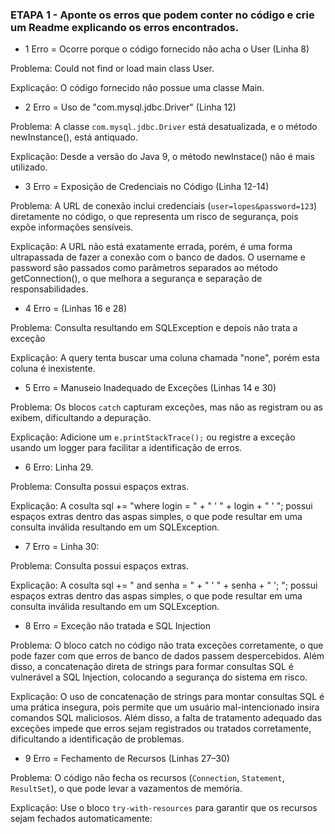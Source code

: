 ### ETAPA 1 - Aponte os erros que podem conter no código e crie um Readme explicando os erros encontrados.
- 1 Erro = Ocorre porque o código fornecido não acha o User (Linha 8)
  
Problema: Could not find or load main class User.

Explicação: O código fornecido não possue uma classe Main.


- 2 Erro = Uso de "com.mysql.jdbc.Driver" (Linha 12)
  
Problema: A classe `com.mysql.jdbc.Driver` está desatualizada, e o método newInstance(), está antiquado.

Explicação: Desde a versão do Java 9, o método newInstace() não é mais utilizado.


- 3 Erro = Exposição de Credenciais no Código (Linha 12-14)
  
Problema: A URL de conexão inclui credenciais (`user=lopes&password=123`) diretamente no código, o que representa um risco de segurança, pois expõe informações sensíveis.

Explicação: A URL não está exatamente errada, porém, é uma forma ultrapassada de fazer a conexão com o banco de dados. O username e password são passados como parâmetros separados ao método getConnection(), o que melhora a segurança e separação de responsabilidades.



- 4 Erro = (Linhas 16 e 28)
  
Problema: Consulta resultando em SQLException e depois não trata a exceção

Explicação: A query tenta buscar uma coluna chamada "none", porém esta coluna é inexistente.

  
- 5 Erro = Manuseio Inadequado de Exceções (Linhas 14 e 30)
  
Problema: Os blocos `catch` capturam exceções, mas não as registram ou as exibem, dificultando a depuração.

Explicação: Adicione um `e.printStackTrace();` ou registre a exceção usando um logger para facilitar a identificação de erros.


- 6 Erro: Linha 29.
  
Problema: Consulta possui espaços extras.

Explicação: A cosulta sql += "where login = " + " ' " + login + " ' "; possui espaços extras dentro das aspas simples, o que pode resultar em uma consulta inválida resultando em um SQLException.


- 7 Erro = Linha 30:

Problema: Consulta possui espaços extras.

Explicação: A cosulta sql += " and senha = " + " ' " + senha + " '; "; possui espaços extras dentro das aspas simples, o que pode resultar em uma consulta inválida resultando em um SQLException.



- 8 Erro = Exceção não tratada e SQL Injection
  
Problema: O bloco catch no código não trata exceções corretamente, o que pode fazer com que erros de banco de dados passem despercebidos. Além disso, a concatenação direta de strings para formar consultas SQL é vulnerável a SQL Injection, colocando a segurança do sistema em risco.

Explicação: O uso de concatenação de strings para montar consultas SQL é uma prática insegura, pois permite que um usuário mal-intencionado insira comandos SQL maliciosos. Além disso, a falta de tratamento adequado das exceções impede que erros sejam registrados ou tratados corretamente, dificultando a identificação de problemas.

- 9 Erro = Fechamento de Recursos (Linhas 27–30)
  
Problema: O código não fecha os recursos (`Connection`, `Statement`, `ResultSet`), o que pode levar a vazamentos de memória.

Explicação: Use o bloco `try-with-resources` para garantir que os recursos sejam fechados automaticamente:


